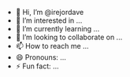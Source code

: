 - 👋 Hi, I’m @irejordave
- 👀 I’m interested in ...
- 🌱 I’m currently learning ...
- 💞️ I’m looking to collaborate on ...
- 📫 How to reach me ...
- 😄 Pronouns: ...
- ⚡ Fun fact: ...

<!---
irejordave/irejordave is a ✨ special ✨ repository because its `README.md` (this file) appears on your GitHub profile.
You can click the Preview link to take a look at your changes.
--->
